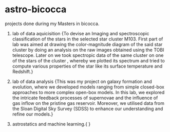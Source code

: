 # astro-bicocca

projects done during my Masters in bicocca.
1. lab of data aquicisition {To devise an Imaging and spectroscopic classification of the stars in the selected star cluster M103. First part of lab was aimed at drawing the color-magnitude diagram of the said star cluster by doing an analysis on the raw images obtained using the TOBI telescope. Later on we took spectropic data of the same cluster on one of the stars of the cluster , whereby we plotted its spectrum and tried to compute various properties of the star like its surface temperature and Redshift.}
   
2. lab of data analysis {This was my project on galaxy formation and evolution, where we developed models ranging from simple closed-box approaches to more complex open-box models. In this lab, we explored the intricate feedback processes of supernovae and the influence of gas inflow on the pristine gas reservoir. Moreover, we utilised data from the Sloan Digital Sky Survey (SDSS) to enhance our understanding and refine our models.}
   
3. astrostatics and machine learning.{  }
